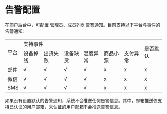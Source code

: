 # 告警配置

在商户后台中，可配置 管理员、成员列表 告警通知。目前支持以下平台与事件的告警通知:

<table>
<tbody>
<tr>
<td rowspan="2">平台</td>
<td colspan="6">支持事件</td>
<td rowspan="2">是否默认</td>
</tr>
<tr>
<td>设备掉线</td>
<td>出货失败</td>
<td>设备缺货</td>
<td>温度异常</td>
<td>商品小票</td>
<td>支付异常</td>
</tr>
<tr>
<td>邮件</td>
<td>√</td>
<td>√</td>
<td>√</td>
<td>√</td>
<td>x</td>
<td>x</td>
<td>x</td>
</tr>
<tr>
<td>微信</td>
<td>√</td>
<td>√</td>
<td>√</td>
<td>√</td>
<td>x</td>
<td>x</td>
<td>x</td>
</tr>
<tr>
<td>SMS</td>
<td>√</td>
<td>√</td>
<td>√</td>
<td>√</td>
<td>x</td>
<td>x</td>
<td>x</td>
</tr>
</tbody>
</table>

如果没有设置默认的告警通知，系统不会推送任何告警信息。其中，邮箱推送仅支持已认证的用户邮箱，未认证的用户邮箱不会推送告警信息。
